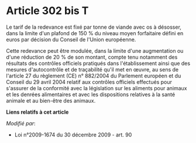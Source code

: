 # Article 302 bis T

Le tarif de la redevance est fixé par tonne de viande avec os à désosser, dans la limite d'un plafond de 150 % du niveau
moyen forfaitaire défini en euros par décision du Conseil de l'Union européenne.

Cette redevance peut être modulée, dans la limite d'une augmentation ou d'une réduction de 20 % de son montant, compte tenu
notamment des résultats des contrôles officiels pratiqués dans l'établissement ainsi que des mesures d'autocontrôle et de
traçabilité qu'il met en œuvre, au sens de l'article 27 du règlement (CE) n° 882/2004 du Parlement européen et du Conseil du
29 avril 2004 relatif aux contrôles officiels effectués pour s'assurer de la conformité avec la législation sur les aliments
pour animaux et les denrées alimentaires et avec les dispositions relatives à la santé animale et au bien-être des animaux.

**Liens relatifs à cet article**

_Modifié par_:

  - Loi n°2009-1674 du 30 décembre 2009 - art. 90
